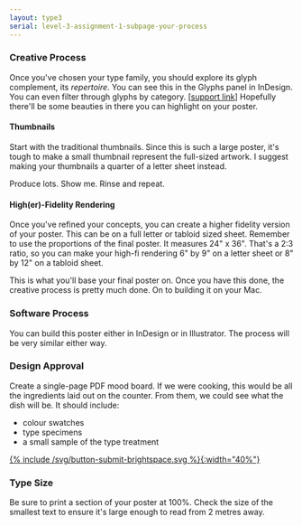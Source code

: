 ```yaml
---
layout: type3
serial: level-3-assignment-1-subpage-your-process
---
```

### Creative Process

Once you've chosen your type family, you should explore its glyph complement, its *repertoire*. You can see this in the Glyphs panel in InDesign. You can even filter through glyphs by category. [<a href="https://helpx.adobe.com/indesign/using/glyphs-special-characters.html">support link</a>] Hopefully there'll be some beauties in there you can highlight on your poster.

#### Thumbnails

Start with the traditional thumbnails. Since this is such a large poster, it's tough to make a small thumbnail represent the full-sized artwork. I suggest making your thumbnails a quarter of a letter sheet instead.

Produce lots. Show me. Rinse and repeat.

#### High(er)-Fidelity Rendering

Once you've refined your concepts, you can create a higher fidelity version of your poster. This can be on a full letter or tabloid sized sheet. Remember to use the proportions of the final poster. It measures 24" x 36". That's a 2:3 ratio, so you can make your high-fi rendering 6" by 9" on a letter sheet or 8" by 12" on a tabloid sheet.

This is what you'll base your final poster on. Once you have this done, the creative process is pretty much done. On to building it on your Mac.

### Software Process

You can build this poster either in InDesign or in Illustrator. The process will be very similar either way.

### Design Approval

Create a single-page PDF mood board. If we were cooking, this would be all the ingredients laid out on the counter. From them, we could see what the dish will be. It should include:

<ul class="hasBullets">
	<li>colour swatches</li>
	<li>type specimens</li>
	<li>a small sample of the type treatment</li>
</ul>

<span class="brightspace">
<a href="https://brightspace.algonquincollege.com/d2l/lms/dropbox/user/folder_submit_files.d2l?db=351628&grpid=0&isprv=0&bp=0&ou=372600" title="Submit your PDF on BrightSpace" target="_blank">{% include /svg/button-submit-brightspace.svg %}{:width="40%"}</a></span>

### Type Size

Be sure to print a section of your poster at 100%. Check the size of the smallest text to ensure it's large enough to read from 2 metres away.